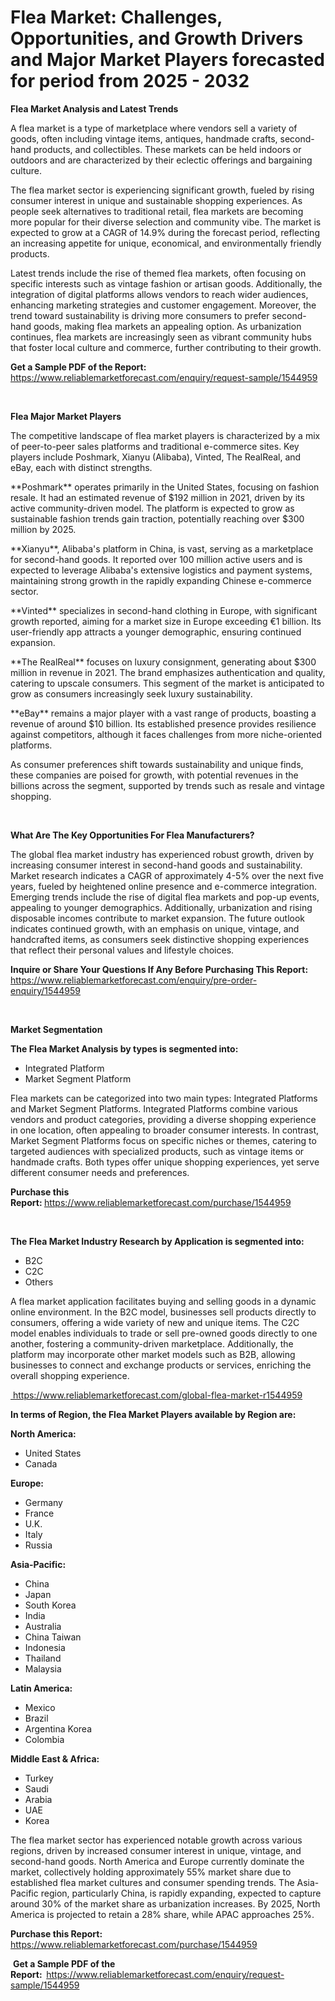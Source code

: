 <p><h1>Flea Market: Challenges, Opportunities, and Growth Drivers and Major Market Players forecasted for period from 2025 - 2032</h1></p><p><strong>Flea Market Analysis and Latest Trends</strong></p>
<p><p>A flea market is a type of marketplace where vendors sell a variety of goods, often including vintage items, antiques, handmade crafts, second-hand products, and collectibles. These markets can be held indoors or outdoors and are characterized by their eclectic offerings and bargaining culture. </p><p>The flea market sector is experiencing significant growth, fueled by rising consumer interest in unique and sustainable shopping experiences. As people seek alternatives to traditional retail, flea markets are becoming more popular for their diverse selection and community vibe. The market is expected to grow at a CAGR of 14.9% during the forecast period, reflecting an increasing appetite for unique, economical, and environmentally friendly products.</p><p>Latest trends include the rise of themed flea markets, often focusing on specific interests such as vintage fashion or artisan goods. Additionally, the integration of digital platforms allows vendors to reach wider audiences, enhancing marketing strategies and customer engagement. Moreover, the trend toward sustainability is driving more consumers to prefer second-hand goods, making flea markets an appealing option. As urbanization continues, flea markets are increasingly seen as vibrant community hubs that foster local culture and commerce, further contributing to their growth.</p></p>
<p><strong>Get a Sample PDF of the Report:&nbsp;</strong> <a href="https://www.reliablemarketforecast.com/enquiry/request-sample/1544959?utm_campaign=3507&utm_medium=2&utm_source=Github&utm_content=ia&utm_term=16042025&utm_id=flea">https://www.reliablemarketforecast.com/enquiry/request-sample/1544959</a></p>
<p>&nbsp;</p>
<p><strong>Flea Major Market Players</strong></p>
<p><p>The competitive landscape of flea market players is characterized by a mix of peer-to-peer sales platforms and traditional e-commerce sites. Key players include Poshmark, Xianyu (Alibaba), Vinted, The RealReal, and eBay, each with distinct strengths.</p><p>**Poshmark** operates primarily in the United States, focusing on fashion resale. It had an estimated revenue of $192 million in 2021, driven by its active community-driven model. The platform is expected to grow as sustainable fashion trends gain traction, potentially reaching over $300 million by 2025.</p><p>**Xianyu**, Alibaba's platform in China, is vast, serving as a marketplace for second-hand goods. It reported over 100 million active users and is expected to leverage Alibaba's extensive logistics and payment systems, maintaining strong growth in the rapidly expanding Chinese e-commerce sector.</p><p>**Vinted** specializes in second-hand clothing in Europe, with significant growth reported, aiming for a market size in Europe exceeding €1 billion. Its user-friendly app attracts a younger demographic, ensuring continued expansion.</p><p>**The RealReal** focuses on luxury consignment, generating about $300 million in revenue in 2021. The brand emphasizes authentication and quality, catering to upscale consumers. This segment of the market is anticipated to grow as consumers increasingly seek luxury sustainability.</p><p>**eBay** remains a major player with a vast range of products, boasting a revenue of around $10 billion. Its established presence provides resilience against competitors, although it faces challenges from more niche-oriented platforms.</p><p>As consumer preferences shift towards sustainability and unique finds, these companies are poised for growth, with potential revenues in the billions across the segment, supported by trends such as resale and vintage shopping.</p></p>
<p>&nbsp;</p>
<p><strong>What Are The Key Opportunities For Flea Manufacturers?</strong></p>
<p><p>The global flea market industry has experienced robust growth, driven by increasing consumer interest in second-hand goods and sustainability. Market research indicates a CAGR of approximately 4-5% over the next five years, fueled by heightened online presence and e-commerce integration. Emerging trends include the rise of digital flea markets and pop-up events, appealing to younger demographics. Additionally, urbanization and rising disposable incomes contribute to market expansion. The future outlook indicates continued growth, with an emphasis on unique, vintage, and handcrafted items, as consumers seek distinctive shopping experiences that reflect their personal values and lifestyle choices.</p></p>
<p><strong>Inquire or Share Your Questions If Any Before Purchasing This Report:</strong> <a href="https://www.reliablemarketforecast.com/enquiry/pre-order-enquiry/1544959?utm_campaign=3507&utm_medium=2&utm_source=Github&utm_content=ia&utm_term=16042025&utm_id=flea">https://www.reliablemarketforecast.com/enquiry/pre-order-enquiry/1544959</a></p>
<p>&nbsp;</p>
<p><strong>Market Segmentation</strong></p>
<p><strong>The Flea Market Analysis by types is segmented into:</strong></p>
<p><ul><li>Integrated Platform</li><li>Market Segment Platform</li></ul></p>
<p><p>Flea markets can be categorized into two main types: Integrated Platforms and Market Segment Platforms. Integrated Platforms combine various vendors and product categories, providing a diverse shopping experience in one location, often appealing to broader consumer interests. In contrast, Market Segment Platforms focus on specific niches or themes, catering to targeted audiences with specialized products, such as vintage items or handmade crafts. Both types offer unique shopping experiences, yet serve different consumer needs and preferences.</p></p>
<p><strong>Purchase this Report:&nbsp;</strong><a href="https://www.reliablemarketforecast.com/purchase/1544959?utm_campaign=3507&utm_medium=2&utm_source=Github&utm_content=ia&utm_term=16042025&utm_id=flea">https://www.reliablemarketforecast.com/purchase/1544959</a></p>
<p>&nbsp;</p>
<p><strong>The Flea Market Industry Research by Application is segmented into:</strong></p>
<p><ul><li>B2C</li><li>C2C</li><li>Others</li></ul></p>
<p><p>A flea market application facilitates buying and selling goods in a dynamic online environment. In the B2C model, businesses sell products directly to consumers, offering a wide variety of new and unique items. The C2C model enables individuals to trade or sell pre-owned goods directly to one another, fostering a community-driven marketplace. Additionally, the platform may incorporate other market models such as B2B, allowing businesses to connect and exchange products or services, enriching the overall shopping experience.</p></p>
<p><a href="https://www.reliablemarketforecast.com/global-flea-market-r1544959?utm_campaign=3507&utm_medium=2&utm_source=Github&utm_content=ia&utm_term=16042025&utm_id=flea">&nbsp;https://www.reliablemarketforecast.com/global-flea-market-r1544959</a></p>
<p><strong>In terms of Region, the Flea Market Players available by Region are:</strong></p>
<p>
    <p> <strong> North America: </strong>
        <ul>
            <li>United States</li>
            <li>Canada</li>
        </ul>
        </p> 
    <p> <strong> Europe: </strong>
        <ul>
            <li>Germany</li>
            <li>France</li>
            <li>U.K.</li>
            <li>Italy</li>
            <li>Russia</li>
        </ul>
        </p> 
    <p> <strong> Asia-Pacific: </strong>
        <ul>
            <li>China</li>
            <li>Japan</li>
            <li>South Korea</li>
            <li>India</li>
            <li>Australia</li>
            <li>China Taiwan</li>
            <li>Indonesia</li>
            <li>Thailand</li>
            <li>Malaysia</li>
        </ul>
        </p> 
    <p> <strong> Latin America: </strong>
        <ul>
            <li>Mexico</li>
            <li>Brazil</li>
            <li>Argentina Korea</li>
            <li>Colombia</li>
        </ul>
        </p> 
    <p> <strong> Middle East & Africa: </strong>
        <ul>
            <li>Turkey</li>
            <li>Saudi</li>
            <li>Arabia</li>
            <li>UAE</li>
            <li>Korea</li>
        </ul>
    </p>
    </p>
<p><p>The flea market sector has experienced notable growth across various regions, driven by increased consumer interest in unique, vintage, and second-hand goods. North America and Europe currently dominate the market, collectively holding approximately 55% market share due to established flea market cultures and consumer spending trends. The Asia-Pacific region, particularly China, is rapidly expanding, expected to capture around 30% of the market share as urbanization increases. By 2025, North America is projected to retain a 28% share, while APAC approaches 25%.</p></p>
<p><strong>Purchase this Report: </strong><a href="https://www.reliablemarketforecast.com/purchase/1544959?utm_campaign=3507&utm_medium=2&utm_source=Github&utm_content=ia&utm_term=16042025&utm_id=flea">https://www.reliablemarketforecast.com/purchase/1544959</a></p>
<p>&nbsp;<strong>Get a Sample PDF of the Report:&nbsp;&nbsp;</strong><a href="https://www.reliablemarketforecast.com/enquiry/request-sample/1544959?utm_campaign=3507&utm_medium=2&utm_source=Github&utm_content=ia&utm_term=16042025&utm_id=flea">https://www.reliablemarketforecast.com/enquiry/request-sample/1544959</a></p>
<p><strong></strong></p>
<p><p></p><p></p><p></p></p>
